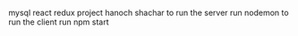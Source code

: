 mysql react redux project hanoch shachar
to run the server run nodemon
to run the client run npm start 
